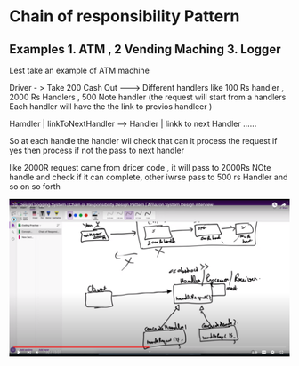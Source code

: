 # Chain of responsibility Pattern

## Examples 1. ATM , 2 Vending Maching 3. Logger 

Lest take an example of ATM machine 

Driver - > Take 200 Cash Out  ---> Different handlers like 100 Rs handler , 2000 Rs Handlers , 500 Note handler (the request will start from a handlers Each handler will have the the link to previos handleer )

Hamdler | linkToNextHandler --> Handler | linkk to next Handler ......

So at each handle the handler wil check that can it process the request if yes then process if not the pass to next handler 

like 2000R request came from dricer code , it will pass to 2000Rs NOte handle and check if it can complete, other iwrse pass to 500 rs Handler and so on so forth

![Chain Of responsibility ](chainOfResponsibility.png)

